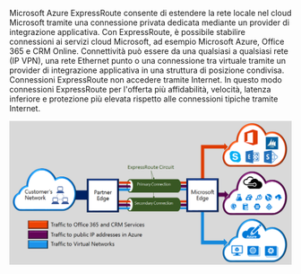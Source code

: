 
Microsoft Azure ExpressRoute consente di estendere la rete locale nel cloud Microsoft tramite una connessione privata dedicata mediante un provider di integrazione applicativa. Con ExpressRoute, è possibile stabilire connessioni ai servizi cloud Microsoft, ad esempio Microsoft Azure, Office 365 e CRM Online. Connettività può essere da una qualsiasi a qualsiasi rete (IP VPN), una rete Ethernet punto o una connessione tra virtuale tramite un provider di integrazione applicativa in una struttura di posizione condivisa. Connessioni ExpressRoute non accedere tramite Internet. In questo modo connessioni ExpressRoute per l'offerta più affidabilità, velocità, latenza inferiore e protezione più elevata rispetto alle connessioni tipiche tramite Internet.  

![](./media/expressroute-intro-include/expressroute-basic.png)



